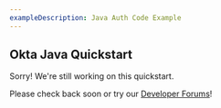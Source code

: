```yaml
---
exampleDescription: Java Auth Code Example
---
```


## Okta Java Quickstart

Sorry! We're still working on this quickstart.

Please check back soon or try our [Developer Forums](https://devforum.okta.com/)!
